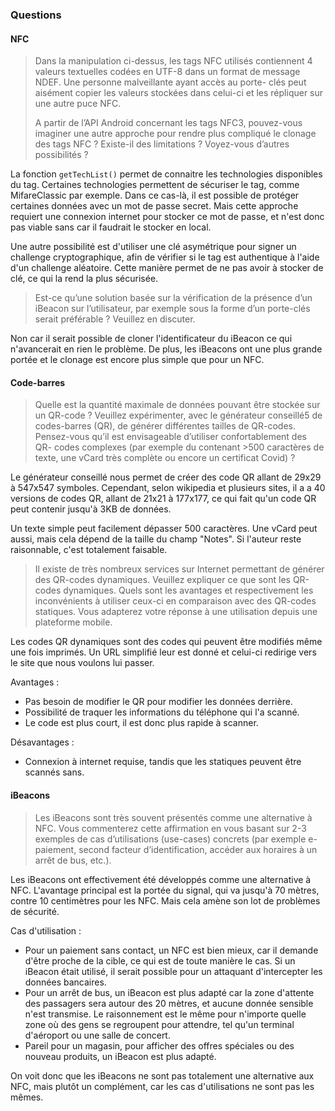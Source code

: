 ### Questions

#### NFC

> Dans la manipulation ci-dessus, les tags NFC utilisés contiennent 4 valeurs textuelles codées en UTF-8 dans un format de message NDEF. Une personne malveillante ayant accès au porte- clés peut aisément copier les valeurs stockées dans celui-ci et les répliquer sur une autre puce NFC. 
>
> A partir de l’API Android concernant les tags NFC3, pouvez-vous imaginer une autre approche pour rendre plus compliqué le clonage des tags NFC ? Existe-il des limitations ? Voyez-vous d’autres possibilités ?

La fonction `getTechList()` permet de connaitre les technologies disponibles du tag. Certaines technologies permettent de sécuriser le tag, comme MifareClassic par exemple. Dans ce cas-là, il est possible de protéger certaines données avec un mot de passe secret. Mais cette approche requiert une connexion internet pour stocker ce mot de passe, et n'est donc pas viable sans car il faudrait le stocker en local.

Une autre possibilité est d'utiliser une clé asymétrique pour signer un challenge cryptographique, afin de vérifier si le tag est authentique à l'aide d'un challenge aléatoire. Cette manière permet de ne pas avoir à stocker de clé, ce qui la rend la plus sécurisée. 

> Est-ce qu’une solution basée sur la vérification de la présence d’un iBeacon sur l’utilisateur, par exemple sous la forme d’un porte-clés serait préférable ? Veuillez en discuter.

Non car il serait possible de cloner l'identificateur du iBeacon ce qui n'avancerait en rien le problème. De plus, les iBeacons ont une plus grande portée et le clonage est encore plus simple que pour un NFC. 



#### Code-barres

> Quelle est la quantité maximale de données pouvant être stockée sur un QR-code ? Veuillez expérimenter, avec le générateur conseillé5 de codes-barres (QR), de générer différentes tailles de QR-codes. Pensez-vous qu’il est envisageable d’utiliser confortablement des QR- codes complexes (par exemple du contenant >500 caractères de texte, une vCard très complète ou encore un certificat Covid) ?

Le générateur conseillé nous permet de créer des code QR allant de 29x29 à 547x547 symboles. Cependant, selon wikipedia et plusieurs sites, il a a 40 versions de codes QR, allant de 21x21 à 177x177, ce qui fait qu'un code QR peut contenir jusqu'à 3KB de données. 

Un texte simple peut facilement dépasser 500 caractères. Une vCard peut aussi, mais cela dépend de la taille du champ "Notes". Si l'auteur reste raisonnable, c'est totalement faisable. 



> Il existe de très nombreux services sur Internet permettant de générer des QR-codes dynamiques. Veuillez expliquer ce que sont les QR-codes dynamiques. Quels sont les avantages et respectivement les inconvénients à utiliser ceux-ci en comparaison avec des QR-codes statiques. Vous adapterez votre réponse à une utilisation depuis une plateforme mobile.

Les codes QR dynamiques sont des codes qui peuvent être modifiés même une fois imprimés. Un URL simplifié leur est donné et celui-ci redirige vers le site que nous voulons lui passer. 

Avantages :

- Pas besoin de modifier le QR pour modifier les données derrière. 
- Possibilité de traquer les informations du téléphone qui l'a scanné.
- Le code est plus court, il est donc plus rapide à scanner. 

Désavantages :

- Connexion à internet requise, tandis que les statiques peuvent être scannés sans. 

#### iBeacons

> Les iBeacons sont très souvent présentés comme une alternative à NFC. Vous commenterez cette affirmation en vous basant sur 2-3 exemples de cas d’utilisations (use-cases) concrets (par exemple e-paiement, second facteur d’identification, accéder aux horaires à un arrêt de bus, etc.).

Les iBeacons ont effectivement été développés comme une alternative à NFC. L'avantage principal est la portée du signal, qui va jusqu'à 70 mètres, contre 10 centimètres pour les NFC. Mais cela amène son lot de problèmes de sécurité. 

Cas d'utilisation :

- Pour un paiement sans contact, un NFC est bien mieux, car il demande d'être proche de la cible, ce qui est de toute manière le cas. Si un iBeacon était utilisé, il serait possible pour un attaquant d'intercepter les données bancaires.
- Pour un arrêt de bus, un iBeacon est plus adapté car la zone d'attente des passagers sera autour des 20 mètres, et aucune donnée sensible n'est transmise. Le raisonnement est le même pour n'importe quelle zone où des gens se regroupent pour attendre, tel qu'un terminal d'aéroport ou une salle de concert.
- Pareil pour un magasin, pour afficher des offres spéciales ou des nouveau produits, un iBeacon est plus adapté. 

On voit donc que les iBeacons ne sont pas totalement une alternative aux NFC, mais plutôt un complément, car les cas d'utilisations ne sont pas les mêmes. 
